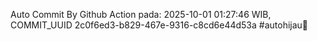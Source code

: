 Auto Commit By Github Action pada: 2025-10-01 01:27:46 WIB, COMMIT_UUID 2c0f6ed3-b829-467e-9316-c8cd6e44d53a #autohijau🗿
